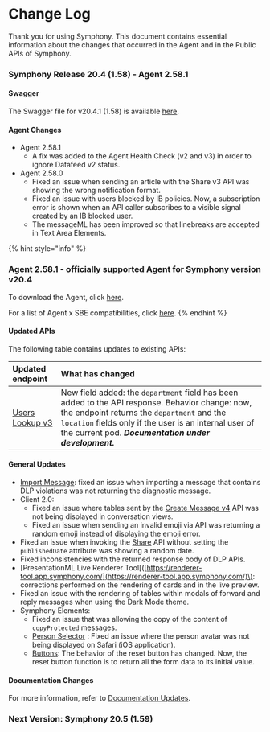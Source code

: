 # Change Log

Thank you for using Symphony. This document contains essential information about the changes that occurred in the Agent and in the Public APIs of Symphony.

### Symphony Release 20.4 \(1.58\) - Agent 2.58.1

#### Swagger

The Swagger file for v20.4.1 \(1.58\) is available [here](https://github.com/symphonyoss/symphony-api-spec/tree/20.4.1).

#### Agent Changes

* Agent 2.58.1
  * A fix was added to the Agent Health Check \(v2 and v3\) in order to ignore Datafeed v2 status.
* Agent 2.58.0
  * Fixed an issue when sending an article with the Share v3 API was showing the wrong notification format.
  * Fixed an issue with users blocked by IB policies. Now, a subscription error is shown when an API caller subscribes to a visible signal created by an IB blocked user.
  * The messageML has been improved so that linebreaks are accepted in Text Area Elements.

{% hint style="info" %}
### Agent 2.58.1 - officially supported Agent for Symphony version v20.4

To download the Agent, click [here](https://storage.googleapis.com/sym-platform/developers/rest-api/agent-2.58.1.zip).

For a list of Agent x SBE compatibilities, click [here](https://developers.symphony.com/restapi/docs/agent-compatibilities).
{% endhint %}

#### **Updated APIs**

The following table contains updates to existing APIs:

| Updated endpoint | What has changed |
| :--- | :--- |
| [Users Lookup v3](https://developers.symphony.com/restapi/reference#users-lookup-v3) | New field added: the `department` field has been added to the API response. Behavior change: now, the endpoint returns the `department` and the `location` fields only if the user is an internal user of the current pod. _**Documentation under development.**_ |

#### **General Updates**

* [Import Message](https://developers.symphony.com/restapi/reference#import-message-v4): fixed an issue when importing a message that contains DLP violations was not returning the diagnostic message.
* Client 2.0:
  * Fixed an issue where tables sent by the [Create Message v4](https://developers.symphony.com/restapi/reference#create-message-v4) API was not being displayed in conversation views.
  * Fixed an issue when sending an invalid emoji via API was returning a random emoji instead of displaying the emoji error.
* Fixed an issue when invoking the [Share](../building-extension-applications-on-symphony/overview-of-extension-api/extension-api-services/share-service.md) API without setting the `publishedDate` attribute was showing a random date.
* Fixed inconsistencies with the returned response body of DLP APIs.
* \[PresentationML Live Renderer Tool\[\([https://renderer-tool.app.symphony.com/](https://renderer-tool.app.symphony.com/)\): corrections performed on the rendering of cards and in the live preview.
* Fixed an issue with the rendering of tables within modals of forward and reply messages when using the Dark Mode theme.
* Symphony Elements:
  * Fixed an issue that was allowing the copy of the content of `copyProtected` messages.
  * [Person Selector](../building-bots-on-symphony/symphony-elements/available-elements/person-selector.md) : Fixed an issue where the person avatar was not being displayed on Safari \(iOS application\).
  * [Buttons](../building-bots-on-symphony/symphony-elements/available-elements/buttons.md): The behavior of the reset button has changed. Now, the reset button function is to return all the form data to its initial value.

#### **Documentation Changes**

For more information, refer to [Documentation Updates](documentation-updates.md).

### **Next Version: Symphony 20.5 \(1.59\)**

